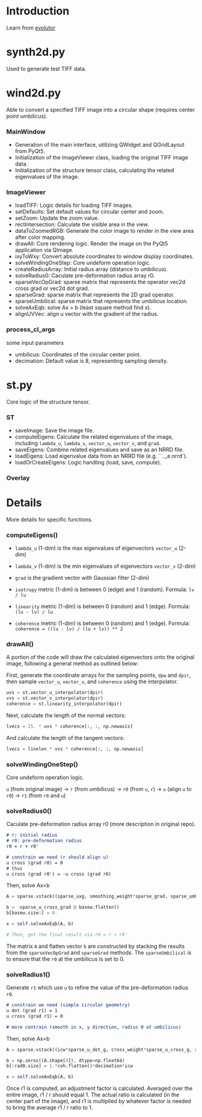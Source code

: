 # Introduction

Learn from [evolutor](https://github.com/KhartesViewer/evolutor)


# synth2d.py

Used to generate test TIFF data.

# wind2d.py

Able to convert a specified TIFF image into a circular shape (requires center point umbilicus).

### MainWindow

- Generation of the main interface, utilizing QWidget and QGridLayout from PyQt5.
- Initialization of the ImageViewer class, loading the original TIFF image data.
- Initialization of the structure tensor class, calculating the related eigenvalues of the image.

### ImageViewer

- loadTIFF: Logic details for loading TIFF images.  
- setDefaults: Set default values for circular center and zoom.  
- setZoom: Update the zoom value.  
- rectIntersection: Calculate the visible area in the view.  
- dataToZoomedRGB: Generate the color image to render in the view area after color mapping.  
- drawAll: Core rendering logic. Render the image on the PyQt5 application via QImage.  
- ixyToWxy: Convert absolute coordinates to window display coordinates.
- solveWindingOneStep: Core undeform operation logic.
- createRadiusArray: Initial radius array (distance to umbilicus).
- solveRadius0: Caculate pre-deformation radius array r0.
- sparseVecOpGrad: sparse matrix that represents the operator vec2d cross grad or vec2d dot grad.
- sparseGrad: sparse matrix that represents the 2D grad operator.
- sparseUmbilical: sparse matrix that represents the umbilicus location.
- solveAxEqb: solve Ax = b (least square method find x).
- alignUVVec: align u vector with the gradient of the radius.

### process_cl_args

some input parameters

- umbilicus: Coordinates of the circular center point.  
- decimation: Default value is 8, representing sampling density.

# st.py

Core logic of the structure tensor.

### ST

- saveImage: Save the image file.  
- computeEigens: Calculate the related eigenvalues of the image, including `lambda_u`, `lambda_v`, `vector_u`, `vector_v`, and `grad`.  
- saveEigens: Combine related eigenvalues and save as an NRRD file.  
- loadEigens: Load eigenvalue data from an NRRD file (e.g. ``.._e.nrrd`).
- loadOrCreateEigens: Logic handling (load, save, compute).

### Overlay



# Details

More details for specific functions.

### computeEigens()

- `lambda_u` (1-dim) is the max eigenvalues of eigenvectors `vector_u` (2-dim)
- `lambda_v` (1-dim) is the min eigenvalues of eigenvectors `vector_v` (2-dim)
- `grad` is the gradient vector with Gaussian filter (2-dim)

- `isotropy` metric (1-dim) is between 0 (edge) and 1 (random). Formula: `lv / lu`
- `linearity` metric (1-dim) is between 0 (random) and 1 (edge). Formula: `(lu - lv) / lu`
- `coherence` metric (1-dim) is between 0 (random) and 1 (edge). Formula: `coherence = ((lu - lv) / (lu + lv)) ** 2`

### drawAll()

A portion of the code will draw the calculated eigenvectors onto the original image, following a general method as outlined below:

First, generate the coordinate arrays for the sampling points, `dpw` and `dpir`, then sample `vector_u`, `vector_v`, and `coherence` using the interpolator.
```python
uvs = st.vector_u_interpolator(dpir)
vvs = st.vector_v_interpolator(dpir)
coherence = st.linearity_interpolator(dpir)
```

Next, calculate the length of the normal vectors:
```python
lvecs = 25. * uvs * coherence[:, :, np.newaxis]
```

And calculate the length of the tangent vectors:
```python
lvecs = linelen * vvs * coherence[:, :, np.newaxis]
```

### solveWindingOneStep()

Core undeform operation logic.

`u` (from original image) -> `r` (from umbilicus) -> `r0` (from `u`, `r`) -> `u` (align `u` to `r0`) -> `r1` (from `r0` and `u`)

### solveRadius0()

Caculate pre-deformation radius array r0 (more description in original repo).

```markdown
# r: initial radius
# r0: pre-deformation radius
r0 = r + r0'

# constrain we need (r should align u)
u cross (grad r0) = 0
# thus
u cross (grad r0') = -u cross (grad r0)
```


Then, solve Ax=b
```python
A = sparse.vstack((sparse_uxg, smoothing_weight*sparse_grad, sparse_umb))

b = -sparse_u_cross_grad @ basew.flatten()
b[basew.size:] = 0.

x = self.solveAxEqb(A, b)

# Then, get the final result via r0 = r + r0'
```

The matrix `A` and flatten vector `b` are constructed by stacking the results from the `sparseVecOpGrad` and `sparseGrad` methods. The `sparseUmbilical` is to ensure that the `r0` at the umbilicus is set to 0.

### solveRadius1()

Generate `r1` which use `u` to refine the value of the pre-deformation radius `r0`.

```markdown
# constrain we need (simple circular geometry)
u dot (grad r1) = 1
u cross (grad r1) = 0

# more contrain (smooth in x, y direction, radius 0 at umbilicus)
```

Then, solve Ax=b
```python
A = sparse.vstack((icw*sparse_u_dot_g, cross_weight*sparse_u_cross_g, smoothing_weight*hxx, smoothing_weight*hyy, sparse_umb))

b = np.zeros((A.shape[0]), dtype=np.float64)
b[:rad0.size] = 1.*coh.flatten()*decimation*icw

x = self.solveAxEqb(A, b)
```

Once r1 is computed, an adjustment factor is calculated. Averaged over the entire image, r1 / r should equal 1. The actual ratio is calculated (in the center part of the image), and r1 is multiplied by whatever factor is needed to bring the average r1 / r ratio to 1.


